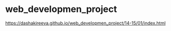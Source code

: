 # web_developmen_project

https://dashakireeva.github.io/web_developmen_project/14-15/01/index.html
